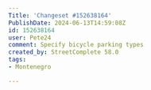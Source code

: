 ```yaml
---
Title: 'Changeset #152638164'
PublishDate: 2024-06-13T14:59:08Z
id: 152638164
user: Pete24
comment: Specify bicycle parking types
created_by: StreetComplete 58.0
tags:
- Montenegro

---
```

